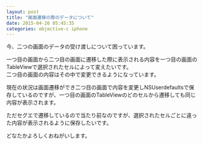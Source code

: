 ```yaml
---
layout: post
title: "画面遷移の際のデータについて"
date: 2015-04-26 05:45:35
categories: objective-c iphone
---
```

<p>今、二つの画面のデータの受け渡しについて困っています。</p>

<p>一つ目の画面から二つ目の画面に遷移した際に表示される内容を一つ目の画面のTableViewで選択されたセルによって変えたいです。<br>
二つ目の画面の内容はその中で変更できるようになっています。</p>

<p>現在の状況は画面遷移ができ二つ目の画面で内容を変更しNSUserdefaultsで保存しているのですが、一つ目の画面のTableViewのどのセルから遷移しても同じ内容が表示されます。</p>

<p>ただセグエで遷移しているので当たり前なのですが、選択されたセルごとに違った内容が表示されるように保存したいです。</p>

<p>どなたかよろしくおねがいします。</p>
